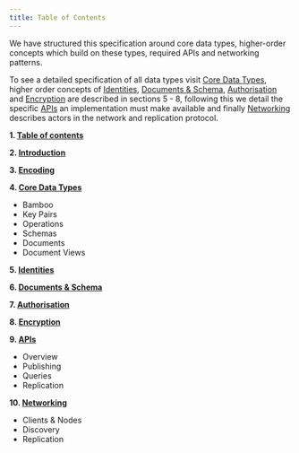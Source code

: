 ```yaml
---
title: Table of Contents
---
```


We have structured this specification around core data types, higher-order concepts which build on these types, required APIs and networking patterns.

To see a detailed specification of all data types visit [Core Data Types][bamboo], higher order concepts of [Identities], [Documents & Schema][documents-and-schema], [Authorisation] and [Encryption] are described in sections 5 - 8, following this we detail the specific [APIs] an implementation must make available and finally [Networking] describes actors in the network and replication protocol.

**1. [Table of contents][index]**

**2. [Introduction]**

**3. [Encoding]**

**4. [Core Data Types][bamboo]**

- Bamboo
- Key Pairs
- Operations
- Schemas
- Documents
- Document Views

**5. [Identities]**

**6. [Documents & Schema][documents-and-schema]**

**7. [Authorisation]**

**8. [Encryption]**

**9. [APIs]**

- Overview
- Publishing
- Queries
- Replication

**10. [Networking][networking]**

- Clients & Nodes
- Discovery
- Replication

[index]: /specification/
[introduction]: /specification/introduction
[encoding]: /specification/encoding-data
[bamboo]: /specification/data-types/bamboo
[identities]: /specification/identities
[documents-and-schema]: /specification/documents-and-schema
[authorisation]: /specification/authorisation
[encryption]: /specification/encryption
[apis]: /specification/APIs/apis-overview
[networking]: /specification/networking/clients-nodes
